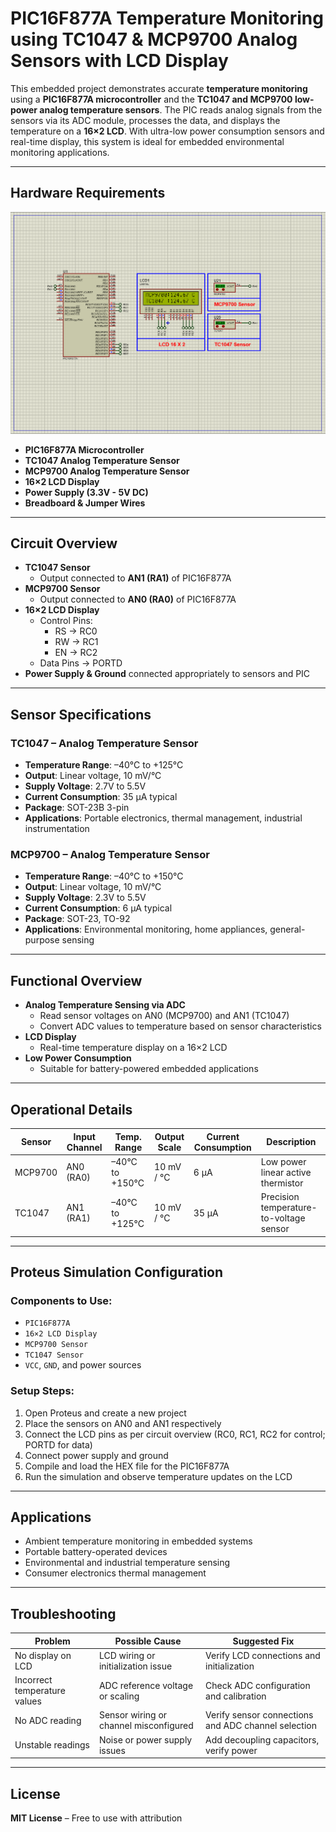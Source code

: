 # PIC16F877A Temperature Monitoring using TC1047 & MCP9700 Analog Sensors with LCD Display

This embedded project demonstrates accurate **temperature monitoring** using a **PIC16F877A microcontroller** and the **TC1047 and MCP9700 low-power analog temperature sensors**. The PIC reads analog signals from the sensors via its ADC module, processes the data, and displays the temperature on a **16×2 LCD**. With ultra-low power consumption sensors and real-time display, this system is ideal for embedded environmental monitoring applications.

---

## Hardware Requirements  
![PIC16F877A TC1047 MCP9700 LCD Circuit](circuit.png)

- **PIC16F877A Microcontroller**  
- **TC1047 Analog Temperature Sensor**  
- **MCP9700 Analog Temperature Sensor**  
- **16×2 LCD Display**  
- **Power Supply (3.3V - 5V DC)**  
- **Breadboard & Jumper Wires**

---

## Circuit Overview

- **TC1047 Sensor**  
  - Output connected to **AN1 (RA1)** of PIC16F877A  
- **MCP9700 Sensor**  
  - Output connected to **AN0 (RA0)** of PIC16F877A  
- **16×2 LCD Display**  
  - Control Pins:  
    - RS → RC0  
    - RW → RC1  
    - EN → RC2  
  - Data Pins → PORTD  
- **Power Supply & Ground** connected appropriately to sensors and PIC  

---

## Sensor Specifications

### TC1047 – Analog Temperature Sensor

- **Temperature Range**: –40°C to +125°C  
- **Output**: Linear voltage, 10 mV/°C  
- **Supply Voltage**: 2.7V to 5.5V  
- **Current Consumption**: 35 µA typical  
- **Package**: SOT-23B 3-pin  
- **Applications**: Portable electronics, thermal management, industrial instrumentation  

### MCP9700 – Analog Temperature Sensor

- **Temperature Range**: –40°C to +150°C  
- **Output**: Linear voltage, 10 mV/°C  
- **Supply Voltage**: 2.3V to 5.5V  
- **Current Consumption**: 6 µA typical  
- **Package**: SOT-23, TO-92  
- **Applications**: Environmental monitoring, home appliances, general-purpose sensing  

---

## Functional Overview

- **Analog Temperature Sensing via ADC**  
  - Read sensor voltages on AN0 (MCP9700) and AN1 (TC1047)  
  - Convert ADC values to temperature based on sensor characteristics  
- **LCD Display**  
  - Real-time temperature display on a 16×2 LCD  
- **Low Power Consumption**  
  - Suitable for battery-powered embedded applications  

---

## Operational Details

| Sensor   | Input Channel | Temp. Range       | Output Scale   | Current Consumption | Description                         |
|----------|---------------|-------------------|----------------|---------------------|-----------------------------------|
| MCP9700 | AN0 (RA0)     | –40°C to +150°C   | 10 mV / °C     | 6 µA                | Low power linear active thermistor |
| TC1047   | AN1 (RA1)     | –40°C to +125°C   | 10 mV / °C     | 35 µA               | Precision temperature-to-voltage sensor |

---

## Proteus Simulation Configuration

### Components to Use:
- `PIC16F877A`  
- `16×2 LCD Display`  
- `MCP9700 Sensor`  
- `TC1047 Sensor`  
- `VCC`, `GND`, and power sources  

### Setup Steps:
1. Open Proteus and create a new project  
2. Place the sensors on AN0 and AN1 respectively  
3. Connect the LCD pins as per circuit overview (RC0, RC1, RC2 for control; PORTD for data)  
4. Connect power supply and ground  
5. Compile and load the HEX file for the PIC16F877A  
6. Run the simulation and observe temperature updates on the LCD  

---

## Applications

- Ambient temperature monitoring in embedded systems  
- Portable battery-operated devices  
- Environmental and industrial temperature sensing  
- Consumer electronics thermal management  

---

## Troubleshooting

| Problem                     | Possible Cause                      | Suggested Fix                             |
|-----------------------------|------------------------------------|-------------------------------------------|
| No display on LCD           | LCD wiring or initialization issue | Verify LCD connections and initialization |
| Incorrect temperature values | ADC reference voltage or scaling   | Check ADC configuration and calibration   |
| No ADC reading             | Sensor wiring or channel misconfigured | Verify sensor connections and ADC channel selection |
| Unstable readings          | Noise or power supply issues         | Add decoupling capacitors, verify power   |

---

## License  
**MIT License** – Free to use with attribution  
